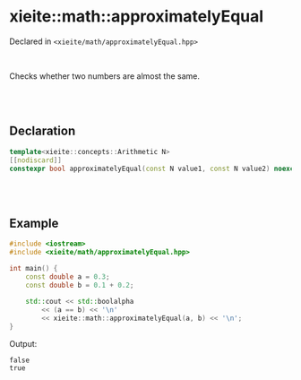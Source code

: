 # xieite::math::approximatelyEqual
Declared in `<xieite/math/approximatelyEqual.hpp>`

<br/>

Checks whether two numbers are almost the same.

<br/><br/>

## Declaration
```cpp
template<xieite::concepts::Arithmetic N>
[[nodiscard]]
constexpr bool approximatelyEqual(const N value1, const N value2) noexcept;
```

<br/><br/>

## Example
```cpp
#include <iostream>
#include <xieite/math/approximatelyEqual.hpp>

int main() {
	const double a = 0.3;
	const double b = 0.1 + 0.2;
	
	std::cout << std::boolalpha
		<< (a == b) << '\n'
		<< xieite::math::approximatelyEqual(a, b) << '\n';
}
```
Output:
```
false
true
```
